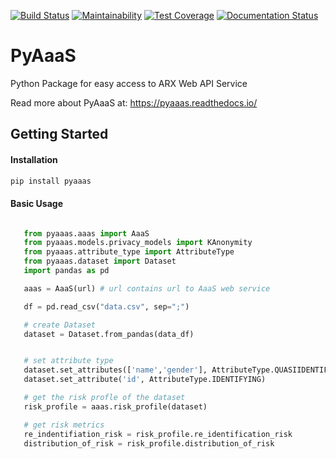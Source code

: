 [![Build Status](https://travis-ci.com/oslomet-arx-as-a-service/PyAaaS.svg?branch=master)](https://travis-ci.com/oslomet-arx-as-a-service/PyAaaS)
[![Maintainability](https://api.codeclimate.com/v1/badges/24ea4186b037844d01ab/maintainability)](https://codeclimate.com/github/oslomet-arx-as-a-service/PyAaaS/maintainability)
[![Test Coverage](https://api.codeclimate.com/v1/badges/24ea4186b037844d01ab/test_coverage)](https://codeclimate.com/github/oslomet-arx-as-a-service/PyAaaS/test_coverage)
[![Documentation Status](https://readthedocs.org/projects/pyaaas/badge/?version=latest)](https://pyaaas.readthedocs.io/en/latest/?badge=latest)


# PyAaaS

Python Package for easy access to ARX Web API Service

Read more about PyAaaS at: https://pyaaas.readthedocs.io/




## Getting Started

#### Installation

````bash
pip install pyaaas

````

#### Basic Usage

````python

   from pyaaas.aaas import AaaS
   from pyaaas.models.privacy_models import KAnonymity
   from pyaaas.attribute_type import AttributeType
   from pyaaas.dataset import Dataset
   import pandas as pd

   aaas = AaaS(url) # url contains url to AaaS web service

   df = pd.read_csv("data.csv", sep=";")

   # create Dataset
   dataset = Dataset.from_pandas(data_df)


   # set attribute type
   dataset.set_attributes(['name','gender'], AttributeType.QUASIIDENTIFYING)
   dataset.set_attribute('id', AttributeType.IDENTIFYING)

   # get the risk profle of the dataset
   risk_profile = aaas.risk_profile(dataset)

   # get risk metrics
   re_indentifiation_risk = risk_profile.re_identification_risk
   distribution_of_risk = risk_profile.distribution_of_risk

````
